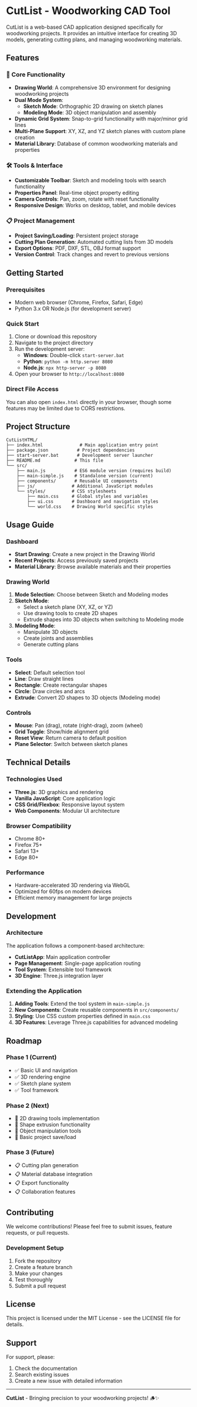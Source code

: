 # CutList - Woodworking CAD Tool

CutList is a web-based CAD application designed specifically for woodworking projects. It provides an intuitive interface for creating 3D models, generating cutting plans, and managing woodworking materials.

## Features

### 🎯 Core Functionality
- **Drawing World**: A comprehensive 3D environment for designing woodworking projects
- **Dual Mode System**: 
  - **Sketch Mode**: Orthographic 2D drawing on sketch planes
  - **Modeling Mode**: 3D object manipulation and assembly
- **Dynamic Grid System**: Snap-to-grid functionality with major/minor grid lines
- **Multi-Plane Support**: XY, XZ, and YZ sketch planes with custom plane creation
- **Material Library**: Database of common woodworking materials and properties

### 🛠️ Tools & Interface
- **Customizable Toolbar**: Sketch and modeling tools with search functionality
- **Properties Panel**: Real-time object property editing
- **Camera Controls**: Pan, zoom, rotate with reset functionality
- **Responsive Design**: Works on desktop, tablet, and mobile devices

### 📋 Project Management
- **Project Saving/Loading**: Persistent project storage
- **Cutting Plan Generation**: Automated cutting lists from 3D models
- **Export Options**: PDF, DXF, STL, OBJ format support
- **Version Control**: Track changes and revert to previous versions

## Getting Started

### Prerequisites
- Modern web browser (Chrome, Firefox, Safari, Edge)
- Python 3.x OR Node.js (for development server)

### Quick Start
1. Clone or download this repository
2. Navigate to the project directory
3. Run the development server:
   - **Windows**: Double-click `start-server.bat`
   - **Python**: `python -m http.server 8080`
   - **Node.js**: `npx http-server -p 8080`
4. Open your browser to `http://localhost:8080`

### Direct File Access
You can also open `index.html` directly in your browser, though some features may be limited due to CORS restrictions.

## Project Structure

```
CutListHTML/
├── index.html              # Main application entry point
├── package.json           # Project dependencies
├── start-server.bat       # Development server launcher
├── README.md             # This file
└── src/
    ├── main.js           # ES6 module version (requires build)
    ├── main-simple.js    # Standalone version (current)
    ├── components/       # Reusable UI components
    ├── js/              # Additional JavaScript modules
    └── styles/          # CSS stylesheets
        ├── main.css     # Global styles and variables
        ├── ui.css       # Dashboard and navigation styles
        └── world.css    # Drawing World specific styles
```

## Usage Guide

### Dashboard
- **Start Drawing**: Create a new project in the Drawing World
- **Recent Projects**: Access previously saved projects
- **Material Library**: Browse available materials and their properties

### Drawing World
1. **Mode Selection**: Choose between Sketch and Modeling modes
2. **Sketch Mode**:
   - Select a sketch plane (XY, XZ, or YZ)
   - Use drawing tools to create 2D shapes
   - Extrude shapes into 3D objects when switching to Modeling mode
3. **Modeling Mode**:
   - Manipulate 3D objects
   - Create joints and assemblies
   - Generate cutting plans

### Tools
- **Select**: Default selection tool
- **Line**: Draw straight lines
- **Rectangle**: Create rectangular shapes
- **Circle**: Draw circles and arcs
- **Extrude**: Convert 2D shapes to 3D objects (Modeling mode)

### Controls
- **Mouse**: Pan (drag), rotate (right-drag), zoom (wheel)
- **Grid Toggle**: Show/hide alignment grid
- **Reset View**: Return camera to default position
- **Plane Selector**: Switch between sketch planes

## Technical Details

### Technologies Used
- **Three.js**: 3D graphics and rendering
- **Vanilla JavaScript**: Core application logic
- **CSS Grid/Flexbox**: Responsive layout system
- **Web Components**: Modular UI architecture

### Browser Compatibility
- Chrome 80+
- Firefox 75+
- Safari 13+
- Edge 80+

### Performance
- Hardware-accelerated 3D rendering via WebGL
- Optimized for 60fps on modern devices
- Efficient memory management for large projects

## Development

### Architecture
The application follows a component-based architecture:
- **CutListApp**: Main application controller
- **Page Management**: Single-page application routing
- **Tool System**: Extensible tool framework
- **3D Engine**: Three.js integration layer

### Extending the Application
1. **Adding Tools**: Extend the tool system in `main-simple.js`
2. **New Components**: Create reusable components in `src/components/`
3. **Styling**: Use CSS custom properties defined in `main.css`
4. **3D Features**: Leverage Three.js capabilities for advanced modeling

## Roadmap

### Phase 1 (Current)
- ✅ Basic UI and navigation
- ✅ 3D rendering engine
- ✅ Sketch plane system
- ✅ Tool framework

### Phase 2 (Next)
- 🔄 2D drawing tools implementation
- 🔄 Shape extrusion functionality
- 🔄 Object manipulation tools
- 🔄 Basic project save/load

### Phase 3 (Future)
- 📋 Cutting plan generation
- 📋 Material database integration
- 📋 Export functionality
- 📋 Collaboration features

## Contributing

We welcome contributions! Please feel free to submit issues, feature requests, or pull requests.

### Development Setup
1. Fork the repository
2. Create a feature branch
3. Make your changes
4. Test thoroughly
5. Submit a pull request

## License

This project is licensed under the MIT License - see the LICENSE file for details.

## Support

For support, please:
1. Check the documentation
2. Search existing issues
3. Create a new issue with detailed information

---

**CutList** - Bringing precision to your woodworking projects! 🪵✨

